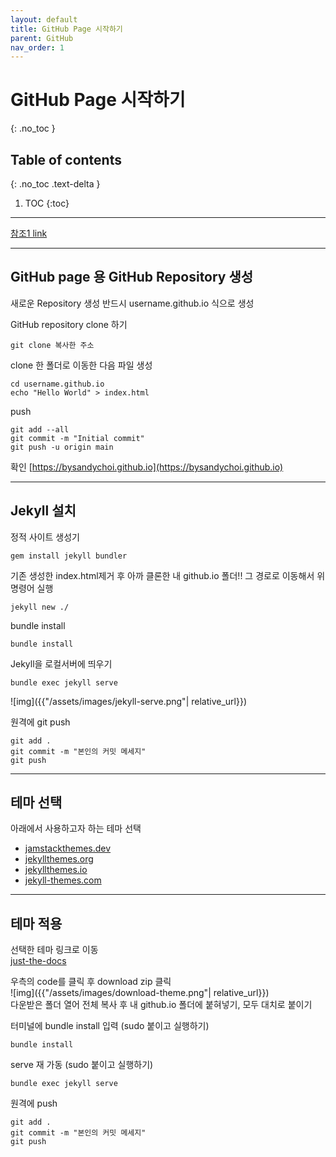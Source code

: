 ```yaml
---
layout: default
title: GitHub Page 시작하기
parent: GitHub
nav_order: 1
---
```


# GitHub Page 시작하기
{: .no_toc }

## Table of contents
{: .no_toc .text-delta }

1. TOC
{:toc}
---
[참조1 link](https://zeddios.tistory.com/1222)

---

## GitHub page 용 GitHub Repository 생성

새로운 Repository 생성 
반드시 username.github.io 식으로 생성

GitHub repository clone 하기 
```
git clone 복사한 주소 
```
clone 한 폴더로 이동한 다음 파일 생성
```
cd username.github.io 
echo "Hello World" > index.html
```
push
```
git add --all 
git commit -m "Initial commit" 
git push -u origin main
```
확인 
[https://bysandychoi.github.io](https://bysandychoi.github.io)

---
## Jekyll 설치
정적 사이트 생성기 
```
gem install jekyll bundler
```
기존 생성한 index.html제거 후
아까 클론한 내 github.io 폴더!! 그 경로로 이동해서 위 명령어 실행 
```
jekyll new ./
```
bundle install
```
bundle install
```
Jekyll을 로컬서버에 띄우기
```
bundle exec jekyll serve
```
![img]({{"/assets/images/jekyll-serve.png"| relative_url}})

원격에 git push
```
git add . 
git commit -m "본인의 커밋 메세지" 
git push
```
---
## 테마 선택
 아래에서 사용하고자 하는 테마 선택
 - [jamstackthemes.dev](https://jamstackthemes.dev/ssg/jekyll/)
 - [jekyllthemes.org](http://jekyllthemes.org/)
 - [jekyllthemes.io](https://jekyllthemes.io/)
 - [jekyll-themes.com](https://jekyll-themes.com/)

---
## 테마 적용
선택한 테마 링크로 이동  
[just-the-docs](https://github.com/pmarsceill/just-the-docs)  

우측의 code를 클릭 후 download zip 클릭  
![img]({{"/assets/images/download-theme.png"| relative_url}})  
다운받은 폴더 열어 전체 복사 후 내 github.io 폴더에 붙혀넣기, 모두 대치로 붙이기 

터미널에 bundle install 입력 (sudo 붙이고 실행하기)
```
bundle install
```  
serve 재 가동 (sudo 붙이고 실행하기)
```
bundle exec jekyll serve
```  

원격에 push
```
git add . 
git commit -m "본인의 커밋 메세지" 
git push
```
